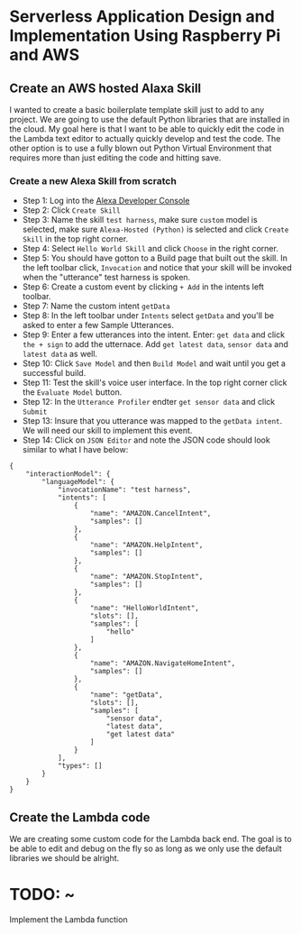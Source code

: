 # Serverless Application Design and Implementation Using Raspberry Pi and AWS

## Create an AWS hosted Alaxa Skill
I wanted to create a basic boilerplate template skill just to add to any project. We are going to use the default Python
libraries that are installed in the cloud. My goal here is that I want to be able to quickly edit the code in the Lambda text editor 
to actually quickly develop and test the code. The other option is to use a fully blown out Python Virtual Environment that requires more than just editing the code and hitting save.

### Create a new Alexa Skill from scratch

- Step 1: Log into the [Alexa Developer Console](https://developer.amazon.com/alexa/console/ask)
- Step 2: Click `Create Skill`
- Step 3: Name the skill `test harness`, make sure `custom` model is selected, make sure `Alexa-Hosted (Python)` is selected and click `Create Skill` in the top right corner.
- Step 4: Select `Hello World Skill` and click `Choose` in the right corner.
- Step 5: You should have gotton to a Build page that built out the skill. In the left toolbar click, `Invocation` and notice that your skill will be invoked when the "utterance" test harness is spoken.
- Step 6: Create a custom event by clicking `+ Add` in the intents left toolbar.
- Step 7: Name the custom intent `getData`
- Step 8: In the left toolbar under `Intents` select `getData` and you'll be asked to enter a few Sample Utterances.
- Step 9: Enter a few utterances into the intent. Enter:
    `get data` and click `the + sign` to add the utternace. Add `get latest data`, `sensor data` and `latest data` as well.
- Step 10: Click `Save Model` and then `Build Model` and wait until you get a successful build.
- Step 11: Test the skill's voice user interface. In the top right corner click the `Evaluate Model` button.
- Step 12: In the `Utterance Profiler` endter `get sensor data` and click `Submit`
- Step 13: Insure that you utterance was mapped to the `getData intent`. We will need our skill to implement this event.
- Step 14: Click on `JSON Editor` and note the JSON code should look similar to what I have below:

```
{
    "interactionModel": {
        "languageModel": {
            "invocationName": "test harness",
            "intents": [
                {
                    "name": "AMAZON.CancelIntent",
                    "samples": []
                },
                {
                    "name": "AMAZON.HelpIntent",
                    "samples": []
                },
                {
                    "name": "AMAZON.StopIntent",
                    "samples": []
                },
                {
                    "name": "HelloWorldIntent",
                    "slots": [],
                    "samples": [
                        "hello"
                    ]
                },
                {
                    "name": "AMAZON.NavigateHomeIntent",
                    "samples": []
                },
                {
                    "name": "getData",
                    "slots": [],
                    "samples": [
                        "sensor data",
                        "latest data",
                        "get latest data"
                    ]
                }
            ],
            "types": []
        }
    }
}
```
## Create the Lambda code
We are creating some custom code for the Lambda back end. The goal is to be able to edit and debug on the fly so as long as we only use the default libraries we should be alright.

# TODO: ~
Implement the Lambda function 
 



